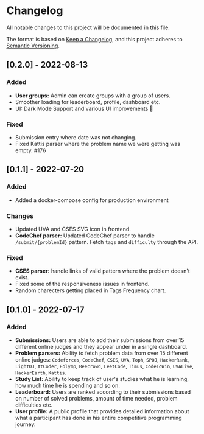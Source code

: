 # Changelog

All notable changes to this project will be documented in this file.

The format is based on [Keep a Changelog](https://keepachangelog.com/en/1.0.0/),
and this project adheres to [Semantic Versioning](https://semver.org/spec/v2.0.0.html).

## [0.2.0] - 2022-08-13

### Added

- **User groups:** Admin can create groups with a group of users.
- Smoother loading for leaderboard, profile, dashboard etc.
- UI: Dark Mode Support and various UI improvements 🎉

### Fixed

- Submission entry where date was not changing.
- Fixed Kattis parser where the problem name we were getting was empty. #176

## [0.1.1] - 2022-07-20

### Added

- Added a docker-compose config for production environment

### Changes

- Updated UVA and CSES SVG icon in frontend.
- **CodeChef parser:** Updated CodeChef parser to handle `/submit/{problemId}` pattern. Fetch `tags` and `difficulty` through the API.

### Fixed

- **CSES parser:** handle links of valid pattern where the problem doesn't exist.
- Fixed some of the responsiveness issues in frontend.
- Random charecters getting placed in Tags Frequency chart.

## [0.1.0] - 2022-07-17

### Added

- **Submissions:** Users are able to add their submissions from over 15 different online judges and they appear under in a single dashboard.
- **Problem parsers:** Ability to fetch problem data from over 15 different online judges: `Codeforces`, `CodeChef`, `CSES`, `UVA`, `Toph`, `SPOJ`, `HackerRank`, `LightOJ`, `AtCoder`, `Eolymp`, `Beecrowd`, `LeetCode`, `Timus`, `CodeToWin`, `UVALive`, `HackerEarth`, `Kattis`.
- **Study List:** Ability to keep track of user's studies what he is learning, how much time he is spending and so on.
- **Leaderboard:** Users are ranked according to their submissions based on number of solved problems, amount of time needed, problem difficulties etc.
- **User profile:** A public profile that provides detailed information about what a participant has done in his entire competitive programming journey.
